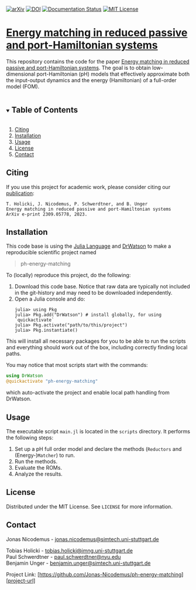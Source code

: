 [![arXiv][arxiv-shield]][arxiv-url]
[![DOI][doi-shield]][doi-url]
[![Documentation Status][docs-shield]][docs-url]
[![MIT License][license-shield]][license-url]

# [Energy matching in reduced passive and port-Hamiltonian systems][arxiv-url]
This repository contains the code for the paper [Energy matching in reduced passive and port-Hamiltonian systems][arxiv-url].
The goal is to obtain low-dimensional port-Hamiltonian (pH) models that effectively approximate both the input-output dynamics and the energy (Hamiltonian) of a full-order model (FOM).

<!-- TABLE OF CONTENTS -->
<details open="open">
  <summary><h2 style="display: inline-block">Table of Contents</h2></summary>
  <ol>
    <li>
      <a href="#citing">Citing</a>
    </li>
    <li>
      <a href="#installation">Installation</a>
    </li>
    <li><a href="#usage">Usage</a></li>
    <li><a href="#license">License</a></li>
    <li><a href="#contact">Contact</a></li>
  </ol>
</details>

## Citing
If you use this project for academic work, please consider citing our
[publication][arxiv-url]:

    T. Holicki, J. Nicodemus, P. Schwerdtner, and B. Unger
    Energy matching in reduced passive and port-Hamiltonian systems
    ArXiv e-print 2309.05778, 2023.

## Installation
This code base is using the [Julia Language](https://julialang.org/) and
[DrWatson](https://juliadynamics.github.io/DrWatson.jl/stable/)
to make a reproducible scientific project named
> ph-energy-matching

To (locally) reproduce this project, do the following:

1. Download this code base. Notice that raw data are typically not included in the
   git-history and may need to be downloaded independently.
2. Open a Julia console and do:
   ```
   julia> using Pkg
   julia> Pkg.add("DrWatson") # install globally, for using `quickactivate`
   julia> Pkg.activate("path/to/this/project")
   julia> Pkg.instantiate()
   ```

This will install all necessary packages for you to be able to run the scripts and
everything should work out of the box, including correctly finding local paths.

You may notice that most scripts start with the commands:
```julia
using DrWatson
@quickactivate "ph-energy-matching"
```
which auto-activate the project and enable local path handling from DrWatson.

## Usage
The executable script `main.jl` is located in the `scripts` directory. 
It performs the following steps:
1. Set up a pH full order model and declare the methods (`Reductors` and (Energy-)`Matcher`) to run.
2. Run the methods.
3. Evaluate the ROMs.
4. Analyze the results.

## License
Distributed under the MIT License. See `LICENSE` for more information.

## Contact
Jonas Nicodemus - jonas.nicodemus@simtech.uni-stuttgart.de

Tobias Holicki - tobias.holicki@imng.uni-stuttgart.de\
Paul Schwerdtner - paul.schwerdtner@nyu.edu\
Benjamin Unger - benjamin.unger@simtech.uni-stuttgart.de

Project Link: [https://github.com/Jonas-Nicodemus/ph-energy-matching][project-url]

[doi-shield]: https://img.shields.io/badge/DOI-10.5281%20%2F%20zenodo.8335231-blue.svg?style=for-the-badge
[doi-url]: https://doi.org/10.5281/zenodo.8335231
[arxiv-shield]: https://img.shields.io/badge/arXiv-2204.13474-b31b1b.svg?style=for-the-badge
[arxiv-url]: https://arxiv.org/abs/2309.05778
[license-shield]: https://img.shields.io/github/license/Jonas-Nicodemus/ph-energy-matching.svg?style=for-the-badge
[license-url]: https://github.com/Jonas-Nicodemus/ph-energy-matching/blob/main/LICENSE
[project-url]:https://github.com/Jonas-Nicodemus/ph-energy-matching/
[docs-shield]:https://img.shields.io/badge/docs-online-blue.svg?style=for-the-badge
[docs-url]:https://jonas-nicodemus.github.io/ph-energy-matching/